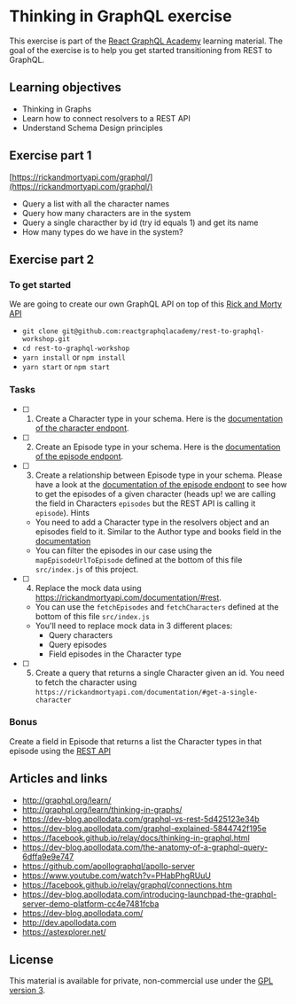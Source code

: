 # Thinking in GraphQL exercise

This exercise is part of the [React GraphQL Academy](http://reactgraphql.academy) learning material. The goal of the exercise is to help you get started transitioning from REST to GraphQL.

## Learning objectives

- Thinking in Graphs
- Learn how to connect resolvers to a REST API
- Understand Schema Design principles

## Exercise part 1

[https://rickandmortyapi.com/graphql/](https://rickandmortyapi.com/graphql/)

- Query a list with all the character names
- Query how many characters are in the system
- Query a single characther by id (try id equals 1) and get its name
- How many types do we have in the system?

## Exercise part 2

### To get started

We are going to create our own GraphQL API on top of this [Rick and Morty API](https://rickandmortyapi.com/documentation/#rest)

- `git clone git@github.com:reactgraphqlacademy/rest-to-graphql-workshop.git`
- `cd rest-to-graphql-workshop`
- `yarn install` or `npm install`
- `yarn start` or `npm start`

### Tasks

- [ ] 1. Create a Character type in your schema. Here is the [documentation of the character endpont](https://rickandmortyapi.com/documentation/#character-schema).

- [ ] 2. Create an Episode type in your schema. Here is the [documentation of the episode endpont](https://rickandmortyapi.com/documentation/#episode-schema).

- [ ] 3. Create a relationship between Episode type in your schema. Please have a look at the [documentation of the episode endpont](https://rickandmortyapi.com/documentation/#episode-schema) to see how to get the episodes of a given character (heads up! we are calling the field in Characters `episodes` but the REST API is calling it `episode`). Hints

  - You need to add a Character type in the resolvers object and an episodes field to it. Similar to the Author type and books field in the [documentation](https://www.apollographql.com/docs/apollo-server/essentials/data#resolver-map)
  - You can filter the episodes in our case using the `mapEpisodeUrlToEpisode` defined at the bottom of this file `src/index.js` of this project.

- [ ] 4. Replace the mock data using https://rickandmortyapi.com/documentation/#rest.

  - You can use the `fetchEpisodes` and `fetchCharacters` defined at the bottom of this file `src/index.js`
  - You'll need to replace mock data in 3 different places:
    - Query characters
    - Query episodes
    - Field episodes in the Character type

- [ ] 5. Create a query that returns a single Character given an id. You need to fetch the character using `https://rickandmortyapi.com/documentation/#get-a-single-character`

### Bonus

Create a field in Episode that returns a list the Character types in that episode using the [REST API](https://rickandmortyapi.com/documentation/#rest)

## Articles and links

- http://graphql.org/learn/
- http://graphql.org/learn/thinking-in-graphs/
- https://dev-blog.apollodata.com/graphql-vs-rest-5d425123e34b
- https://dev-blog.apollodata.com/graphql-explained-5844742f195e
- https://facebook.github.io/relay/docs/thinking-in-graphql.html
- https://dev-blog.apollodata.com/the-anatomy-of-a-graphql-query-6dffa9e9e747
- https://github.com/apollographql/apollo-server
- https://www.youtube.com/watch?v=PHabPhgRUuU
- https://facebook.github.io/relay/graphql/connections.htm
- https://dev-blog.apollodata.com/introducing-launchpad-the-graphql-server-demo-platform-cc4e7481fcba
- https://dev-blog.apollodata.com/
- http://dev.apollodata.com
- https://astexplorer.net/

## License

This material is available for private, non-commercial use under the [GPL version 3](http://www.gnu.org/licenses/gpl-3.0-standalone.html).
